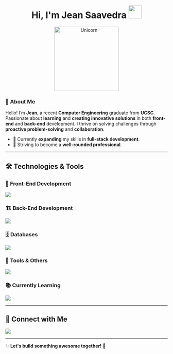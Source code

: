 
<h1 align="center">Hi, I'm Jean Saavedra <img src="https://i.giphy.com/media/i99VfFMRAbd1Psrteb/giphy.gif" width="40"></h1>

<p align="center">
  <img src="https://i.giphy.com/media/mAZf4H4Pi0wwlj3ZAw/giphy.gif" width="200" alt="Unicorn" />
</p>

### 🚀 About Me

Hello! I’m **Jean**, a recent **Computer Engineering** graduate from **UCSC**. Passionate about **learning** and **creating innovative solutions** in both **front-end** and **back-end** development. I thrive on solving challenges through **proactive problem-solving** and **collaboration**. 

- 🌱 Currently **expanding** my skills in **full-stack development**.
- 🎯 Striving to become a **well-rounded professional**.

---

## 🛠️ Technologies & Tools

### 🎨 Front-End Development
<p align="left">
  <img src="https://skillicons.dev/icons?i=react,tailwind,bootstrap,css,astro" />
</p>

### 🏗️ Back-End Development
<p align="left">
  <img src="https://skillicons.dev/icons?i=nodejs,express,php,laravel,python" />
</p>

### 🗄️ Databases
<p align="left">
  <img src="https://skillicons.dev/icons?i=mysql,mongodb,postgres,phpmyadmin" />
</p>

### 🔧 Tools & Others
<p align="left">
  <img src="https://skillicons.dev/icons?i=git,github,vscode,windows,linux,pnpm,npm,scrum" />
</p>

### 📚 Currently Learning
<p align="left">
  <img src="https://skillicons.dev/icons?i=react,nodejs,astro" />
</p>

---

## 📲 Connect with Me

<p align="left">
  <a href="https://www.linkedin.com/in/jean-carlos-saavedra-ya%C3%B1ez-268b69328/">
    <img src="https://skillicons.dev/icons?i=linkedin" />
  </a>
</p>

---

✨ **Let's build something awesome together!** 🚀

